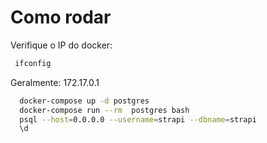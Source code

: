 # Como rodar

Verifique o IP do docker:

```bash
 ifconfig
```

Geralmente: 172.17.0.1

```bash
  docker-compose up -d postgres
  docker-compose run --rm  postgres bash
  psql --host=0.0.0.0 --username=strapi --dbname=strapi
  \d
```